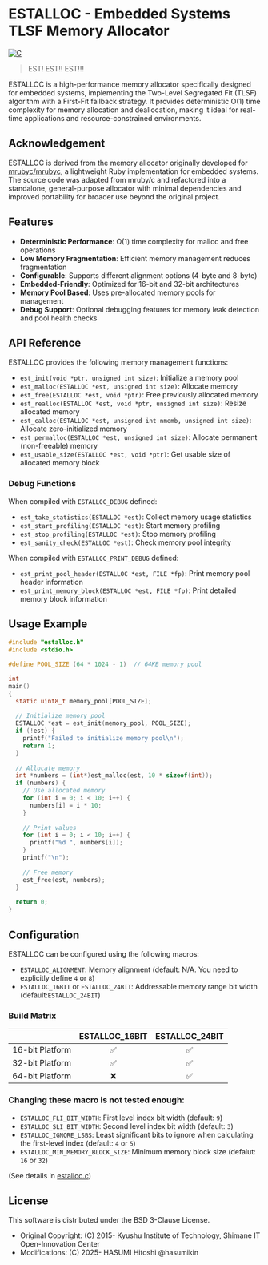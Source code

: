 # ESTALLOC - Embedded Systems TLSF Memory Allocator

[![C](https://github.com/picoruby/estalloc/actions/workflows/test.yml/badge.svg)](https://github.com/picoruby/estalloc/actions/workflows/test.yml)

> EST! EST!! EST!!!

ESTALLOC is a high-performance memory allocator specifically designed for embedded systems, implementing the Two-Level Segregated Fit (TLSF) algorithm with a First-Fit fallback strategy.
It provides deterministic O(1) time complexity for memory allocation and deallocation, making it ideal for real-time applications and resource-constrained environments.

## Acknowledgement

ESTALLOC is derived from the memory allocator originally developed for [mrubyc/mrubyc](https://github.com/mrubyc/mrubyc), a lightweight Ruby implementation for embedded systems.
The source code was adapted from mruby/c and refactored into a standalone, general-purpose allocator with minimal dependencies and improved portability for broader use beyond the original project.

## Features

- **Deterministic Performance**: O(1) time complexity for malloc and free operations
- **Low Memory Fragmentation**: Efficient memory management reduces fragmentation
- **Configurable**: Supports different alignment options (4-byte and 8-byte)
- **Embedded-Friendly**: Optimized for 16-bit and 32-bit architectures
- **Memory Pool Based**: Uses pre-allocated memory pools for management
- **Debug Support**: Optional debugging features for memory leak detection and pool health checks

## API Reference

ESTALLOC provides the following memory management functions:

- `est_init(void *ptr, unsigned int size)`: Initialize a memory pool
- `est_malloc(ESTALLOC *est, unsigned int size)`: Allocate memory
- `est_free(ESTALLOC *est, void *ptr)`: Free previously allocated memory
- `est_realloc(ESTALLOC *est, void *ptr, unsigned int size)`: Resize allocated memory
- `est_calloc(ESTALLOC *est, unsigned int nmemb, unsigned int size)`: Allocate zero-initialized memory
- `est_permalloc(ESTALLOC *est, unsigned int size)`: Allocate permanent (non-freeable) memory
- `est_usable_size(ESTALLOC *est, void *ptr)`: Get usable size of allocated memory block

### Debug Functions

When compiled with `ESTALLOC_DEBUG` defined:

- `est_take_statistics(ESTALLOC *est)`: Collect memory usage statistics
- `est_start_profiling(ESTALLOC *est)`: Start memory profiling
- `est_stop_profiling(ESTALLOC *est)`: Stop memory profiling
- `est_sanity_check(ESTALLOC *est)`: Check memory pool integrity

When compiled with `ESTALLOC_PRINT_DEBUG` defined:

- `est_print_pool_header(ESTALLOC *est, FILE *fp)`: Print memory pool header information
- `est_print_memory_block(ESTALLOC *est, FILE *fp)`: Print detailed memory block information

## Usage Example

```c
#include "estalloc.h"
#include <stdio.h>

#define POOL_SIZE (64 * 1024 - 1)  // 64KB memory pool

int
main()
{
  static uint8_t memory_pool[POOL_SIZE];
  
  // Initialize memory pool
  ESTALLOC *est = est_init(memory_pool, POOL_SIZE);
  if (!est) {
    printf("Failed to initialize memory pool\n");
    return 1;
  }
  
  // Allocate memory
  int *numbers = (int*)est_malloc(est, 10 * sizeof(int));
  if (numbers) {
    // Use allocated memory
    for (int i = 0; i < 10; i++) {
      numbers[i] = i * 10;
    }
  
    // Print values
    for (int i = 0; i < 10; i++) {
      printf("%d ", numbers[i]);
    }
    printf("\n");
  
    // Free memory
    est_free(est, numbers);
  }
  
  return 0;
}
```

## Configuration

ESTALLOC can be configured using the following macros:

- `ESTALLOC_ALIGNMENT`: Memory alignment (default: N/A. You need to explicitly define `4` or `8`)
- `ESTALLOC_16BIT` or `ESTALLOC_24BIT`: Addressable memory range bit width (default:`ESTALLOC_24BIT`)

### Build Matrix

|                 | ESTALLOC_16BIT | ESTALLOC_24BIT |
|-----------------|:--------------:|:--------------:|
| 16-bit Platform | ✅             | ✅             |
| 32-bit Platform | ✅             | ✅             |
| 64-bit Platform | ❌             | ✅             |

### Changing these macro is not tested enough:

- `ESTALLOC_FLI_BIT_WIDTH`: First level index bit width (default: `9`)
- `ESTALLOC_SLI_BIT_WIDTH`: Second level index bit width (default: `3`)
- `ESTALLOC_IGNORE_LSBS`: Least significant bits to ignore when calculating the first-level index (default: `4` or `5`)
- `ESTALLOC_MIN_MEMORY_BLOCK_SIZE`: Minimum memory block size (defalut: `16` or `32`)

(See details in [estalloc.c](estalloc.c))

## License

This software is distributed under the BSD 3-Clause License.

- Original Copyright: (C) 2015- Kyushu Institute of Technology, Shimane IT Open-Innovation Center
- Modifications: (C) 2025- HASUMI Hitoshi @hasumikin

